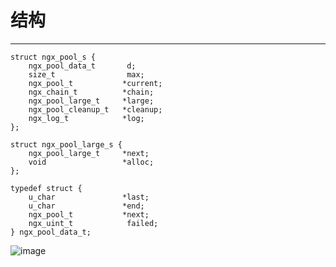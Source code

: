 # 结构
***

    struct ngx_pool_s {
        ngx_pool_data_t       d;
        size_t                max;
        ngx_pool_t           *current;
        ngx_chain_t          *chain;
        ngx_pool_large_t     *large;
        ngx_pool_cleanup_t   *cleanup;
        ngx_log_t            *log;
    };

    struct ngx_pool_large_s {
        ngx_pool_large_t     *next;
        void                 *alloc;
    };

    typedef struct {
        u_char               *last;
        u_char               *end;
        ngx_pool_t           *next;
        ngx_uint_t            failed;
    } ngx_pool_data_t;

![image](/images/10.1.2/01.png)